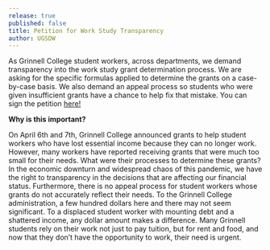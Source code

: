 ```yaml
---
release: true
published: false
title: Petition for Work Study Transparency
author: UGSDW
---
```

As Grinnell College student workers, across departments, we demand transparency into the work study grant determination process. We are asking for the specific formulas applied to determine the grants on a case-by-case basis. We also demand an appeal process so students who were given insufficient grants have a chance to help fix that mistake. You can sign the petition [here!](https://www.coworker.org/petitions/grinnell-college-work-study-transparency)

**Why is this important?**

On April 6th and 7th, Grinnell College announced grants to help student workers who have lost essential income because they can no longer work. However, many workers have reported receiving grants that were much too small for their needs. What were their processes to determine these grants? In the economic downturn and widespread chaos of this pandemic, we have the right to transparency in the decisions that are affecting our financial status. Furthermore, there is no appeal process for student workers whose grants do not accurately reflect their needs. To the Grinnell College administration, a few hundred dollars here and there may not seem significant. To a displaced student worker with mounting debt and a shattered income, any dollar amount makes a difference. Many Grinnell students rely on their work not just to pay tuition, but for rent and food, and now that they don’t have the opportunity to work, their need is urgent.